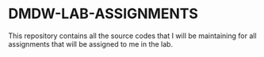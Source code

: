 # DMDW-LAB-ASSIGNMENTS
This repository contains all the source codes that I will be maintaining for all assignments that will be assigned to me in the lab.
